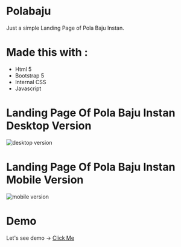 # Polabaju
Just a simple Landing Page of Pola Baju Instan.


# Made this with :
- Html 5
- Bootstrap 5
- Internal CSS
- Javascript


# Landing Page Of Pola Baju Instan Desktop Version
![desktop version](https://user-images.githubusercontent.com/72326424/127866451-b5fad94e-165e-49fe-83e3-32be3e80883b.png)


# Landing Page Of Pola Baju Instan Mobile Version
![mobile version](https://user-images.githubusercontent.com/72326424/127867372-119ccded-d356-4efc-aeba-0ed8e7d411c2.png)


# Demo
Let's see demo -> <a href="https://yohanamarlina.github.io/Polabaju/" rel="nofollow noreferrer">Click Me</a>
